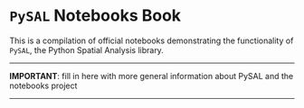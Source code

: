 # `PySAL` Notebooks Book

This is a compilation of official notebooks demonstrating the functionality of
`PySAL`, the Python Spatial Analysis library.

---

**IMPORTANT**: fill in here with more general information about PySAL and the 
notebooks project

---
